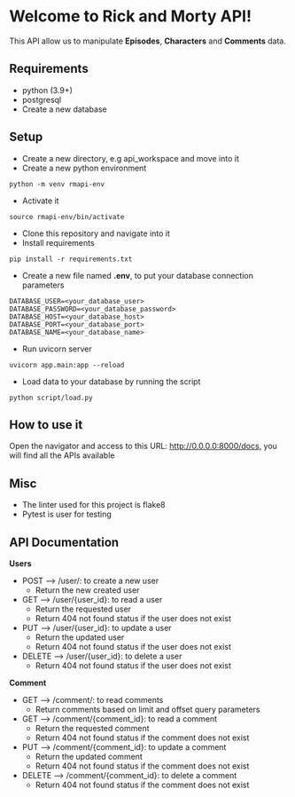 # Welcome to Rick and Morty API!

This API allow us to manipulate **Episodes**, **Characters** and **Comments** data.

## Requirements
- python (3.9+)
- postgresql
- Create a new database

## Setup
- Create a new directory, e.g api_workspace and move into it
- Create a new python environment
```
python -m venv rmapi-env
```
- Activate it
```
source rmapi-env/bin/activate
```
- Clone this repository and navigate into it
- Install requirements
```
pip install -r requirements.txt
```
- Create a new file named **.env**, to put your database connection parameters
```
DATABASE_USER=<your_database_user>
DATABASE_PASSWORD=<your_database_password>
DATABASE_HOST=<your_database_host>
DATABASE_PORT=<your_database_port>
DATABASE_NAME=<your_database_name>
```
- Run uvicorn server
```
uvicorn app.main:app --reload
```
- Load data to your database by running the script
```
python script/load.py
```

## How to use it
Open the navigator and access to this URL: http://0.0.0.0:8000/docs, you will find all the APIs available

## Misc
- The linter used for this project is flake8
- Pytest is user for testing

## API Documentation
**Users**
- POST --> /user/: to create a new user
    - Return the new created user
- GET --> /user/{user_id}: to read a user
    - Return the requested user
    - Return 404 not found status if the user does not exist
- PUT --> /user/{user_id}: to update a user
    - Return the updated user
    - Return 404 not found status if the user does not exist
- DELETE --> /user/{user_id}: to delete a user
    - Return 404 not found status if the user does not exist

**Comment**
- GET --> /comment/: to read comments
    - Return comments based on limit and offset query parameters
- GET --> /comment/{comment_id}: to read a comment
    - Return the requested comment
    - Return 404 not found status if the comment does not exist
- PUT --> /comment/{comment_id}: to update a comment
    - Return the updated comment
    - Return 404 not found status if the comment does not exist
- DELETE --> /comment/{comment_id}: to delete a comment
    - Return 404 not found status if the comment does not exist